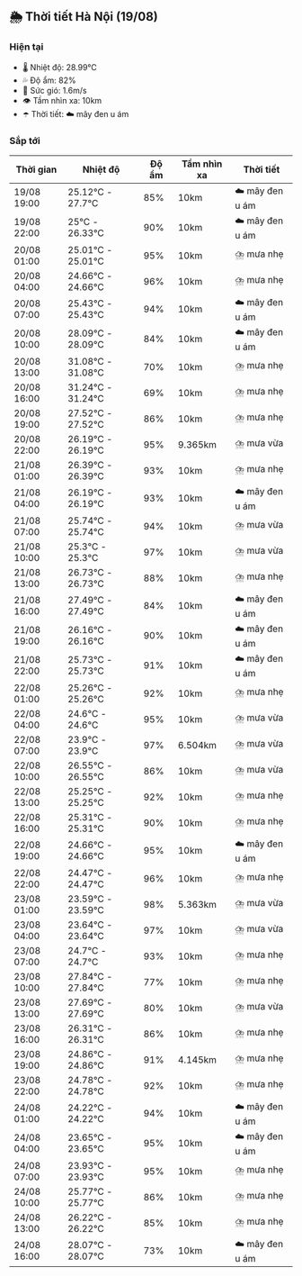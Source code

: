 ## 🌦️ Thời tiết Hà Nội (19/08)

### Hiện tại

- 🌡️ Nhiệt độ: 28.99℃
- 💦 Độ ẩm: 82%
- 💨 Sức gió: 1.6m/s
- 👁️ Tầm nhìn xa: 10km
- ☂️ Thời tiết: ☁️ mây đen u ám

### Sắp tới

| Thời gian | Nhiệt độ | Độ ẩm | Tầm nhìn xa | Thời tiết |
| --- | --- | --- | --- | --- |
| 19/08 19:00 | 25.12℃ - 27.7℃ | 85% | 10km | ☁️ mây đen u ám |
| 19/08 22:00 | 25℃ - 26.33℃ | 90% | 10km | ☁️ mây đen u ám |
| 20/08 01:00 | 25.01℃ - 25.01℃ | 95% | 10km | ⛈️ mưa nhẹ |
| 20/08 04:00 | 24.66℃ - 24.66℃ | 96% | 10km | ⛈️ mưa nhẹ |
| 20/08 07:00 | 25.43℃ - 25.43℃ | 94% | 10km | ☁️ mây đen u ám |
| 20/08 10:00 | 28.09℃ - 28.09℃ | 84% | 10km | ☁️ mây đen u ám |
| 20/08 13:00 | 31.08℃ - 31.08℃ | 70% | 10km | ⛈️ mưa nhẹ |
| 20/08 16:00 | 31.24℃ - 31.24℃ | 69% | 10km | ⛈️ mưa nhẹ |
| 20/08 19:00 | 27.52℃ - 27.52℃ | 86% | 10km | ⛈️ mưa nhẹ |
| 20/08 22:00 | 26.19℃ - 26.19℃ | 95% | 9.365km | ⛈️ mưa vừa |
| 21/08 01:00 | 26.39℃ - 26.39℃ | 93% | 10km | ⛈️ mưa nhẹ |
| 21/08 04:00 | 26.19℃ - 26.19℃ | 93% | 10km | ☁️ mây đen u ám |
| 21/08 07:00 | 25.74℃ - 25.74℃ | 94% | 10km | ⛈️ mưa vừa |
| 21/08 10:00 | 25.3℃ - 25.3℃ | 97% | 10km | ⛈️ mưa vừa |
| 21/08 13:00 | 26.73℃ - 26.73℃ | 88% | 10km | ⛈️ mưa nhẹ |
| 21/08 16:00 | 27.49℃ - 27.49℃ | 84% | 10km | ☁️ mây đen u ám |
| 21/08 19:00 | 26.16℃ - 26.16℃ | 90% | 10km | ☁️ mây đen u ám |
| 21/08 22:00 | 25.73℃ - 25.73℃ | 91% | 10km | ☁️ mây đen u ám |
| 22/08 01:00 | 25.26℃ - 25.26℃ | 92% | 10km | ⛈️ mưa nhẹ |
| 22/08 04:00 | 24.6℃ - 24.6℃ | 95% | 10km | ⛈️ mưa vừa |
| 22/08 07:00 | 23.9℃ - 23.9℃ | 97% | 6.504km | ⛈️ mưa vừa |
| 22/08 10:00 | 26.55℃ - 26.55℃ | 86% | 10km | ⛈️ mưa vừa |
| 22/08 13:00 | 25.25℃ - 25.25℃ | 92% | 10km | ⛈️ mưa nhẹ |
| 22/08 16:00 | 25.31℃ - 25.31℃ | 90% | 10km | ⛈️ mưa nhẹ |
| 22/08 19:00 | 24.66℃ - 24.66℃ | 95% | 10km | ☁️ mây đen u ám |
| 22/08 22:00 | 24.47℃ - 24.47℃ | 96% | 10km | ⛈️ mưa nhẹ |
| 23/08 01:00 | 23.59℃ - 23.59℃ | 98% | 5.363km | ⛈️ mưa vừa |
| 23/08 04:00 | 23.64℃ - 23.64℃ | 97% | 10km | ⛈️ mưa vừa |
| 23/08 07:00 | 24.7℃ - 24.7℃ | 93% | 10km | ⛈️ mưa nhẹ |
| 23/08 10:00 | 27.84℃ - 27.84℃ | 77% | 10km | ⛈️ mưa nhẹ |
| 23/08 13:00 | 27.69℃ - 27.69℃ | 80% | 10km | ⛈️ mưa vừa |
| 23/08 16:00 | 26.31℃ - 26.31℃ | 86% | 10km | ⛈️ mưa nhẹ |
| 23/08 19:00 | 24.86℃ - 24.86℃ | 91% | 4.145km | ⛈️ mưa nhẹ |
| 23/08 22:00 | 24.78℃ - 24.78℃ | 92% | 10km | ⛈️ mưa nhẹ |
| 24/08 01:00 | 24.22℃ - 24.22℃ | 94% | 10km | ☁️ mây đen u ám |
| 24/08 04:00 | 23.65℃ - 23.65℃ | 95% | 10km | ☁️ mây đen u ám |
| 24/08 07:00 | 23.93℃ - 23.93℃ | 95% | 10km | ⛈️ mưa nhẹ |
| 24/08 10:00 | 25.77℃ - 25.77℃ | 86% | 10km | ⛈️ mưa nhẹ |
| 24/08 13:00 | 26.22℃ - 26.22℃ | 85% | 10km | ⛈️ mưa nhẹ |
| 24/08 16:00 | 28.07℃ - 28.07℃ | 73% | 10km | ☁️ mây đen u ám |
